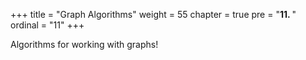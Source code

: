 +++
title = "Graph Algorithms"
weight = 55
chapter = true
pre = "<b>11.  </b>"
ordinal = "11"
+++

Algorithms for working with graphs!
